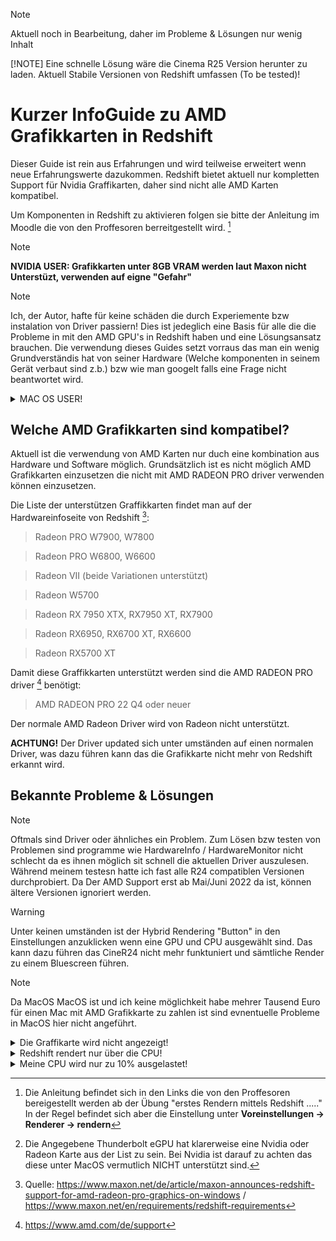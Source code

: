 > [!NOTE]
> Aktuell noch in Bearbeitung, daher im Probleme & Lösungen nur wenig Inhalt
>
> [!NOTE]
> Eine schnelle  Lösung wäre die Cinema R25 Version herunter zu laden. Aktuell Stabile Versionen von Redshift umfassen (To be tested)!


# Kurzer InfoGuide zu AMD Grafikkarten in Redshift
Dieser Guide ist rein aus Erfahrungen und wird teilweise erweitert wenn neue Erfahrungswerte dazukommen.
Redshift bietet aktuell nur kompletten Support für Nvidia Graffikarten, daher sind nicht alle AMD Karten kompatibel.

Um Komponenten in Redshift zu aktivieren folgen sie bitte der Anleitung im Moodle die von den Proffesoren berreitgestellt wird. [^3]

> [!NOTE]
> **NVIDIA USER: Grafikkarten unter 8GB VRAM werden laut Maxon nicht Unterstüzt, verwenden auf eigne "Gefahr"**

> [!NOTE]
> Ich, der Autor, hafte für keine schäden die durch Experiemente bzw instalation von Driver passiern! Dies ist jedeglich eine Basis für alle die die Probleme in mit den AMD GPU's in Redshift haben und eine Lösungsansatz brauchen. Die verwendung dieses Guides setzt vorraus das man ein wenig Grundverständis hat von seiner Hardware (Welche komponenten in seinem Gerät verbaut sind z.b.) bzw wie man googelt falls eine Frage nicht beantwortet wird. 



<details  {::options parse_block_html="true" /}>
 
  <summary>MAC OS USER!</summary> 
  
  Der Support in MacOS ist etwas variable da grundsätzlich alle Graffikarten unterstützt werden, jedoch mit steht und f#llt der support mit verschiedenen Redshift Versionen.

  Grundsätzlich ist folgende Liste unterstützt: 

  **MacBook Pro**

  > Radeon Pro Vega 16/20
  > Radeon Pro 5500M/5600M

  **iMac**

  > Radeon Pro Vega 48
  > Radeon Pro 5500 XT/5700/5700 XT

  **iMac Pro**

  > Radeon Pro Vega 56/64

  **MacPro**

  > Radeon Pro Vega II / Vega II Du

  > Radeon Pro W5500X/W5700X
> 
  > Radeon RX 6800/6800 XT/6900 XT
> 
  > Radeon W6800X MPX
> 
  > Thunderbolt eGPUs [^4]

  > Radeon RX Vega 56/64
> 
  > Radeon Pro WX 9100
> 
  > Radeon VII
> 
  > Radeon RX 5500/5500 XT/5600 XT/5700/5700 XT
> 
  > Radeon W6800X MPX


   
</details>


## Welche AMD Grafikkarten sind kompatibel?
Aktuell ist die verwendung von AMD Karten nur duch eine kombination aus Hardware und Software möglich.
Grundsätzlich ist es nicht möglich AMD Grafikkarten einzusetzen die nicht mit AMD RADEON PRO driver verwenden können einzusetzen. 

  Die Liste der unterstützen Graffikkarten findet man auf der Hardwareinfoseite von Redshift [^1]: 
  > Radeon PRO W7900, W7800

  > Radeon PRO W6800, W6600

  > Radeon VII (beide Variationen unterstützt)

  > Radeon W5700

  > Radeon RX 7950 XTX, RX7950 XT, RX7900

  > Radeon RX6950, RX6700 XT, RX6600

  > Radeon RX5700 XT

  Damit diese Graffikkarten unterstützt werden sind die AMD RADEON PRO driver [^2] benötigt:

  > AMD RADEON PRO 22 Q4 oder neuer

  Der normale AMD Radeon Driver wird von Radeon nicht unterstützt. 

  **ACHTUNG!** Der Driver updated sich unter umständen auf einen normalen Driver, was dazu führen kann das die     Grafikkarte nicht mehr von Redshift erkannt wird.


## Bekannte Probleme & Lösungen
>[!NOTE]
>Oftmals sind Driver oder ähnliches ein Problem. Zum Lösen bzw testen von Problemen sind programme wie HardwareInfo / HardwareMonitor nicht schlecht da es ihnen möglich sit schnell die aktuellen Driver auszulesen. Während meinem testesn hatte ich fast alle R24 compatiblen Versionen durchprobiert. Da Der AMD Support erst ab Mai/Juni 2022 da ist, können ältere Versionen ignoriert werden.

>[!WARNING]
>Unter keinen umständen ist der Hybrid Rendering "Button" in den Einstellungen anzuklicken wenn eine GPU und CPU ausgewählt sind. Das kann dazu führen das CineR24 nicht mehr funktuniert und sämtliche Render zu einem Bluescreen führen.

>[!NOTE]
>Da MacOS MacOS ist und ich keine möglichkeit habe mehrer Tausend Euro für einen Mac mit AMD Grafikkarte zu zahlen ist sind evnentuelle Probleme in MacOS hier nicht angeführt.

<details>
  <summary>Die Graffikarte wird nicht angezeigt!</summary>
  <br>
   + Keine kompatible Graffikarte --> überprüfe auf kompabilität
   + falscher Driver --> überpüfe ob der richtige Driver instaliert ist
    
   <br>
  
   > **TIP** Manche Redshift Versionen sind stabiler / laufen besser als andere. Falls ein Problem bestehend bleibt, teste eine andere Version. 
  <br>
</details>

<details>
  <summary>Redshift rendert nur über die CPU!</summary>
  <br>
   + keine Graffikkarte ausgewählt --> wähle eine Graffikarte aus ( Voreinstellungen -> Renderer -> rendern | Anleitung Prof.) [^3]
<br>
   
   
   > **INFO** Akutell ein bekannter Fehler ist das Redshift die CPU priotisiert, daher kann es dazu führen das die Grafikkarte nicht voll ausgelastet wird. 
<br>
</details>

<details>
  <summary>Meine CPU wird nur zu 10% ausgelastet!</summary>
    <br>
   + Problem in Redshift -> AMD Driver überprüfen bzw Redshift neuinstaliern
<br>
   
   > **INFO** Akutell ein bekannter Fehler ist das Redshift die CPU priotisiert, daher kann es dazu führen das die Grafikkarte nicht voll ausgelastet wird. 
   <br>

</details>


 



[^1]: Quelle: https://www.maxon.net/de/article/maxon-announces-redshift-support-for-amd-radeon-pro-graphics-on-windows / https://www.maxon.net/en/requirements/redshift-requirements
[^2]: https://www.amd.com/de/support
[^3]: Die Anleitung befindet sich in den Links die von den Proffesoren bereigestellt werden ab der Übung "erstes Rendern mittels Redshift ....." In der Regel befindet sich aber die Einstellung unter **Voreinstellungen -> Renderer -> rendern**
[^4]: Die Angegebene Thunderbolt eGPU hat klarerweise eine Nvidia oder Radeon Karte aus der List zu sein. Bei Nvidia ist darauf zu achten das diese unter MacOS vermutlich NICHT unterstützt sind. 
[^5]: https://redshift.maxon.net/landing benötigt Maxon Login!!




